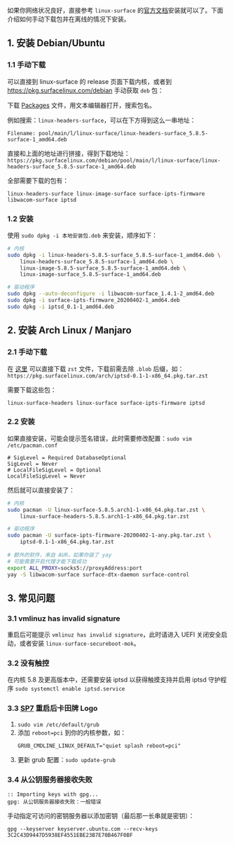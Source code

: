 如果你网络状况良好，直接参考 `linux-surface` 的[官方文档](https://github.com/linux-surface/linux-surface/wiki/Installation-and-Setup)安装就可以了。下面介绍如何手动下载包并在离线的情况下安装。


## 1. 安装 Debian/Ubuntu

### 1.1 手动下载

可以直接到 linux-surface 的 release 页面下载内核，或者到 https://pkg.surfacelinux.com/debian 手动获取 `deb` 包：

下载 [Packages](https://pkg.surfacelinux.com/debian/dists/release/main/binary-amd64/Packages) 文件，用文本编辑器打开，搜索包名。

例如搜索：`linux-headers-surface`，可以在下方得到这么一串地址：

```
Filename: pool/main/l/linux-surface/linux-headers-surface_5.8.5-surface-1_amd64.deb
```

直接和上面的地址进行拼接，得到下载地址：`https://pkg.surfacelinux.com/debian/pool/main/l/linux-surface/linux-headers-surface_5.8.5-surface-1_amd64.deb`

全部需要下载的包有：

```
linux-headers-surface linux-image-surface surface-ipts-firmware libwacom-surface iptsd
```

### 1.2 安装

使用 `sudo dpkg -i 本地安装包.deb` 来安装，顺序如下：

```sh
# 内核
sudo dpkg -i linux-headers-5.8.5-surface_5.8.5-surface-1_amd64.deb \
	linux-headers-surface_5.8.5-surface-1_amd64.deb \
	linux-image-5.8.5-surface_5.8.5-surface-1_amd64.deb \
	linux-image-surface_5.8.5-surface-1_amd64.deb

# 驱动程序
sudo dpkg --auto-deconfigure -i libwacom-surface_1.4.1-2_amd64.deb
sudo dpkg -i surface-ipts-firmware_20200402-1_amd64.deb
sudo dpkg -i iptsd_0.1-1_amd64.deb
```

## 2. 安装 Arch Linux / Manjaro

### 2.1 手动下载

在 [这里](https://pkg.surfacelinux.com/arch/) 可以直接下载 `zst` 文件，下载前需去除 `.blob` 后缀，如：`https://pkg.surfacelinux.com/arch/iptsd-0.1-1-x86_64.pkg.tar.zst`

需要下载这些包：

```
linux-surface-headers linux-surface surface-ipts-firmware iptsd
```

### 2.2 安装

如果直接安装，可能会提示签名错误，此时需要修改配置：`sudo vim /etc/pacman.conf`

```
# SigLevel = Required DatabaseOptional
SigLevel = Never
# LocalFileSigLevel = Optional
LocalFileSigLevel = Never
```

然后就可以直接安装了：

```sh
# 内核
sudo pacman -U linux-surface-5.8.5.arch1-1-x86_64.pkg.tar.zst \
	linux-surface-headers-5.8.5.arch1-1-x86_64.pkg.tar.zst

# 驱动程序
sudo pacman -U surface-ipts-firmware-20200402-1-any.pkg.tar.zst \
	iptsd-0.1-1-x86_64.pkg.tar.zst
	
# 额外的软件，来自 AUR，如果你装了 yay
# 可能需要开启代理才能下载成功
export ALL_PROXY=socks5://proxyAddress:port
yay -S libwacom-surface surface-dtx-daemon surface-control
```

## 3. 常见问题

### 3.1 vmlinuz has invalid signature

重启后可能提示 `vmlinuz has invalid signature`，此时请进入 UEFI 关闭安全启动，或者安装 `linux-surface-secureboot-mok`。

### 3.2 没有触控

在内核 5.8 及更高版本中，还需要安装 iptsd 以获得触摸支持并启用 iptsd 守护程序 `sudo systemctl enable iptsd.service`

### 3.3 [SP7](https://github.com/linux-surface/linux-surface/wiki/Surface-Pro-7) 重启后卡田牌 Logo

1. `sudo vim /etc/default/grub`
2. 添加 `reboot=pci` 到你的内核参数，如：
    ```
    GRUB_CMDLINE_LINUX_DEFAULT="quiet splash reboot=pci"
    ```
3. 更新 grub 配置：`sudo update-grub`

### 3.4 从公钥服务器接收失败

```
:: Importing keys with gpg...
gpg: 从公钥服务器接收失败：一般错误
```

手动指定可访问的密钥服务器以添加密钥（最后那一长串就是密钥）：

```
gpg --keyserver keyserver.ubuntu.com --recv-keys 3C2C43D9447D5938EF4551EBE23B7E70B467F0BF
```

